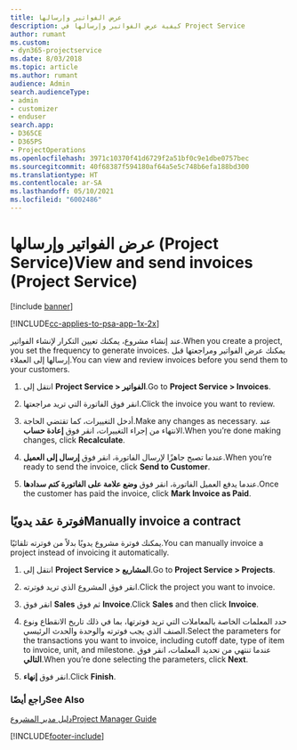 ```yaml
---
title: عرض الفواتير وإرسالها
description: كيفية عرض الفواتير وإرسالها في Project Service
author: rumant
ms.custom:
- dyn365-projectservice
ms.date: 8/03/2018
ms.topic: article
ms.author: rumant
audience: Admin
search.audienceType:
- admin
- customizer
- enduser
search.app:
- D365CE
- D365PS
- ProjectOperations
ms.openlocfilehash: 3971c10370f41d6729f2a51bf0c9e1dbe0757bec
ms.sourcegitcommit: 40f68387f594180af64a5e5c748b6efa188bd300
ms.translationtype: HT
ms.contentlocale: ar-SA
ms.lasthandoff: 05/10/2021
ms.locfileid: "6002486"
---
```

# <a name="view-and-send-invoices-project-service"></a><span data-ttu-id="0208e-103">عرض الفواتير وإرسالها (Project Service)</span><span class="sxs-lookup"><span data-stu-id="0208e-103">View and send invoices (Project Service)</span></span>

[!include [banner](../includes/psa-now-project-operations.md)]

[!INCLUDE[cc-applies-to-psa-app-1x-2x](../includes/cc-applies-to-psa-app-1x-2x.md)]

<span data-ttu-id="0208e-104">عند إنشاء مشروع، يمكنك تعيين التكرار لإنشاء الفواتير.</span><span class="sxs-lookup"><span data-stu-id="0208e-104">When you create a project, you set the frequency to generate invoices.</span></span> <span data-ttu-id="0208e-105">يمكنك عرض الفواتير ومراجعتها قبل إرسالها إلى العملاء.</span><span class="sxs-lookup"><span data-stu-id="0208e-105">You can view and review invoices before you send them to your customers.</span></span>  
  
1.  <span data-ttu-id="0208e-106">انتقل إلى **Project Service > الفواتير**.</span><span class="sxs-lookup"><span data-stu-id="0208e-106">Go to **Project Service > Invoices**.</span></span>  
  
2.  <span data-ttu-id="0208e-107">انقر فوق الفاتورة التي تريد مراجعتها.</span><span class="sxs-lookup"><span data-stu-id="0208e-107">Click the invoice you want to review.</span></span>  
  
3.  <span data-ttu-id="0208e-108">أدخل التغييرات، كما تقتضي الحاجة.</span><span class="sxs-lookup"><span data-stu-id="0208e-108">Make any changes as necessary.</span></span> <span data-ttu-id="0208e-109">عند الانتهاء من إجراء التغييرات، انقر فوق **إعادة حساب**.</span><span class="sxs-lookup"><span data-stu-id="0208e-109">When you’re done making changes, click **Recalculate**.</span></span>  
  
4.  <span data-ttu-id="0208e-110">عندما تصبح جاهزًا لإرسال الفاتورة، انقر فوق **إرسال إلى العميل**.</span><span class="sxs-lookup"><span data-stu-id="0208e-110">When you’re ready to send the invoice, click **Send to Customer**.</span></span>  
  
5.  <span data-ttu-id="0208e-111">عندما يدفع العميل الفاتورة، انقر فوق **وضع علامة على الفاتورة كتم سدادها‬**.</span><span class="sxs-lookup"><span data-stu-id="0208e-111">Once the customer has paid the invoice, click **Mark Invoice as Paid**.</span></span>  
  
## <a name="manually-invoice-a-contract"></a><span data-ttu-id="0208e-112">فوترة عقد يدويًا</span><span class="sxs-lookup"><span data-stu-id="0208e-112">Manually invoice a contract</span></span>  
 <span data-ttu-id="0208e-113">يمكنك فوترة مشروع يدويًا بدلاً من فوترته تلقائيًا.</span><span class="sxs-lookup"><span data-stu-id="0208e-113">You can manually invoice a project instead of invoicing it automatically.</span></span>  
  
1.  <span data-ttu-id="0208e-114">انتقل إلى **Project Service > المشاريع**.</span><span class="sxs-lookup"><span data-stu-id="0208e-114">Go to **Project Service > Projects**.</span></span>  
  
2.  <span data-ttu-id="0208e-115">انقر فوق المشروع الذي تريد فوترته.</span><span class="sxs-lookup"><span data-stu-id="0208e-115">Click the project you want to invoice.</span></span>  
  
3.  <span data-ttu-id="0208e-116">انقر فوق **Sales** ثم فوق **Invoice**.</span><span class="sxs-lookup"><span data-stu-id="0208e-116">Click **Sales** and then click **Invoice**.</span></span>  
  
4.  <span data-ttu-id="0208e-117">حدد المعلمات الخاصة بالمعاملات التي تريد فوترتها، بما في ذلك تاريخ الانقطاع ونوع الصنف الذي يجب فوترته والوحدة والحدث الرئيسي.</span><span class="sxs-lookup"><span data-stu-id="0208e-117">Select the parameters for the transactions you want to invoice, including cutoff date, type of item to invoice, unit, and milestone.</span></span> <span data-ttu-id="0208e-118">عندما تنتهي من تحديد المعلمات، انقر فوق **التالي**.</span><span class="sxs-lookup"><span data-stu-id="0208e-118">When you’re done selecting the parameters, click **Next**.</span></span>  
  
5.  <span data-ttu-id="0208e-119">انقر فوق **إنهاء**.</span><span class="sxs-lookup"><span data-stu-id="0208e-119">Click **Finish**.</span></span>  
  
### <a name="see-also"></a><span data-ttu-id="0208e-120">راجع أيضًا</span><span class="sxs-lookup"><span data-stu-id="0208e-120">See Also</span></span>  
 [<span data-ttu-id="0208e-121">دليل مدير المشروع</span><span class="sxs-lookup"><span data-stu-id="0208e-121">Project Manager Guide</span></span>](../psa/project-manager-guide.md)


[!INCLUDE[footer-include](../includes/footer-banner.md)]